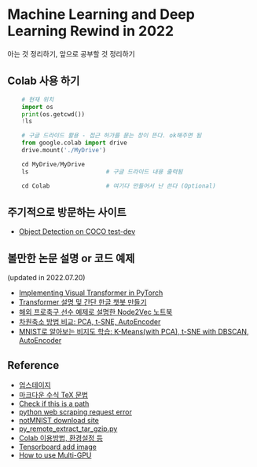 # Machine Learning and Deep Learning Rewind in 2022

아는 것 정리하기, 앞으로 공부할 것 정리하기

## Colab 사용 하기  

```python  
    # 현재 위치 
    import os 
    print(os.getcwd())
    !ls

    # 구글 드라이드 활용 - 접근 허가를 묻는 창이 뜬다. ok해주면 됨
    from google.colab import drive 
    drive.mount('./MyDrive')

    cd MyDrive/MyDrive
    ls                      # 구글 드라이드 내용 출력됨 

    cd Colab                # 여기다 만들어서 난 쓴다 (Optional)

```

## 주기적으로 방문하는 사이트

- [Object Detection on COCO test-dev](https://paperswithcode.com/sota/object-detection-on-coco)

## 볼만한 논문 설명 or 코드 예제

(updated in 2022.07.20)

- [Implementing Visual Transformer in PyTorch](https://github.com/FrancescoSaverioZuppichini/ViT)
- [Transformer 설명 및 간단 한글 챗봇 만들기](https://wikidocs.net/31379)
- [해외 프로축구 선수 예제로 설명한 Node2Vec 노트북](https://github.com/eliorc/Medium/blob/master/Nod2Vec-FIFA17-Example.ipynb)
- [차원축소 방법 비교: PCA, t-SNE, AutoEncoder](https://github.com/eliorc/Medium/blob/master/PCA-tSNE-AE.ipynb)
- [MNIST로 알아보는 비지도 학습: K-Means(with PCA), t-SNE with DBSCAN, AutoEncoder](https://yamalab.tistory.com/118)

## Reference  

- [업스테이지](https://www.youtube.com/channel/UCXJY5PPAToqqSketm5_PrDw/videos)
- [마크다운 수식 TeX 문법](https://velog.io/@d2h10s/LaTex-Markdown-%EC%88%98%EC%8B%9D-%EC%9E%91%EC%84%B1%EB%B2%95)
- [Check if this is a path](https://m.blog.naver.com/monkey5255/221758850260)
- [python web scraping request error](https://stackoverflow.com/questions/61968521/python-web-scraping-request-errormod-security)
- [notMNIST download site](http://yaroslavvb.com/upload/notMNIST/)
- [py_remote_extract_tar_gzip.py](https://gist.github.com/devhero/8ae2229d9ea1a59003ced4587c9cb236)
- [Colab 이용방법, 환경설정 등](https://theorydb.github.io/dev/2019/08/23/dev-ml-colab/)
- [Tensorboard add image](https://stackoverflow.com/questions/67094398/assertionerror-size-of-input-tensor-and-input-format-are-different-tensorboa)
- [How to use Multi-GPU](https://medium.com/huggingface/training-larger-batches-practical-tips-on-1-gpu-multi-gpu-distributed-setups-ec88c3e51255)
